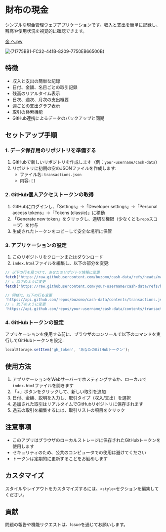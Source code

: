 # 財布の現金

シンプルな現金管理ウェブアプリケーションです。収入と支出を簡単に記録し、残高や使用状況を視覚的に確認できます。

[金.へ.pw](https://xn--5m4a.xn--49j.pw/)

![{71775BB1-FC32-441B-8209-7750EB66500B}](https://github.com/user-attachments/assets/8ca7bf53-2ce5-4415-973e-8786461c4a61)


## 特徴

- 収入と支出の簡単な記録
- 日付、金額、名目ごとの取引記録
- 残高のリアルタイム表示
- 日次、週次、月次の支出概要
- 週ごとの支出グラフ表示
- 取引の検索機能
- GitHub連携によるデータのバックアップと同期

## セットアップ手順

### 1. データ保存用のリポジトリを準備する

1. GitHubで新しいリポジトリを作成します（例：`your-username/cash-data`）
2. リポジトリに初期の空のJSONファイルを作成します:
   - ファイル名: `transactions.json`
   - 内容: `[]`

### 2. GitHub個人アクセストークンの取得

1. GitHubにログインし、「Settings」→「Developer settings」→「Personal access tokens」→「Tokens (classic)」に移動
2. 「Generate new token」をクリックし、適切な権限（少なくとも`repo`スコープ）を付与
3. 生成されたトークンをコピーして安全な場所に保管

### 3. アプリケーションの設定

1. このリポジトリをクローンまたはダウンロード
2. `index.html`ファイルを編集し、以下の部分を変更:

```javascript
// 以下の行を見つけて、あなたのリポジトリ情報に変更
fetch('https://raw.githubusercontent.com/buzomo/cash-data/refs/heads/main/transactions.json')
// ↓ 以下のように変更
fetch('https://raw.githubusercontent.com/your-username/cash-data/refs/heads/main/transactions.json')

// 同様に、以下の行も変更
'https://api.github.com/repos/buzomo/cash-data/contents/transactions.json'
// ↓ 以下のように変更
'https://api.github.com/repos/your-username/cash-data/contents/transactions.json'
```

### 4. GitHubトークンの設定

アプリケーションを使用する前に、ブラウザのコンソールで以下のコマンドを実行してGitHubトークンを設定:

```javascript
localStorage.setItem('gh_token', 'あなたのGitHubトークン');
```

## 使用方法

1. アプリケーションをWebサーバーでホスティングするか、ローカルで`index.html`ファイルを開きます
2. 「+」ボタンをクリックして、新しい取引を追加
3. 日付、金額、説明を入力し、取引タイプ（収入/支出）を選択
4. 追加された取引はリアルタイムでGitHubリポジトリに保存されます
5. 過去の取引を編集するには、取引リストの項目をクリック

## 注意事項

- このアプリはブラウザのローカルストレージに保存されたGitHubトークンを使用します
- セキュリティのため、公共のコンピュータでの使用は避けてください
- トークンは定期的に更新することをお勧めします

## カスタマイズ

スタイルやレイアウトをカスタマイズするには、`<style>`セクションを編集してください。

## 貢献

問題の報告や機能リクエストは、Issueを通じてお願いします。
